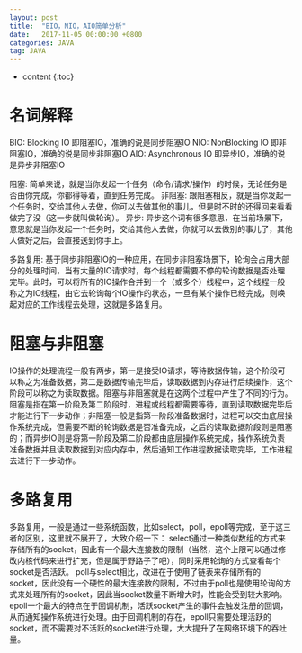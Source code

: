 ```yaml
---
layout: post
title:  "BIO，NIO，AIO简单分析"
date:   2017-11-05 00:00:00 +0800
categories: JAVA
tag: JAVA
---
```

* content
{:toc}


# 名词解释
BIO: Blocking IO 即阻塞IO，准确的说是同步阻塞IO
NIO: NonBlocking IO 即非阻塞IO，准确的说是同步非阻塞IO
AIO: Asynchronous IO 即异步IO，准确的说是异步非阻塞IO

阻塞: 简单来说，就是当你发起一个任务（命令/请求/操作）的时候，无论任务是否由你完成，你都得等着，直到任务完成。
非阻塞: 跟阻塞相反，就是当你发起一个任务时，交给其他人去做，你可以去做其他的事儿，但是时不时的还得回来看看做完了没（这一步就叫做轮询）。
异步: 异步这个词有很多意思，在当前场景下，意思就是当你发起一个任务时，交给其他人去做，你就可以去做别的事儿了，其他人做好之后，会直接送到你手上。

多路复用: 基于同步非阻塞IO的一种应用，在同步非阻塞场景下，轮询会占用大部分的处理时间，当有大量的IO请求时，每个线程都需要不停的轮询数据是否处理完毕。此时，可以将所有的IO操作合并到一个（或多个）线程中，这个线程一般称之为IO线程，由它去轮询每个IO操作的状态，一旦有某个操作已经完成，则唤起对应的工作线程去处理，这就是多路复用。

# 阻塞与非阻塞
IO操作的处理流程一般有两步，第一是接受IO请求，等待数据传输，这个阶段可以称之为准备数据，第二是数据传输完毕后，读取数据到内存进行后续操作，这个阶段可以称之为读取数据。阻塞与非阻塞就是在这两个过程中产生了不同的行为。阻塞是指在第一阶段及第二阶段时，进程或线程都需要等待，直到读取数据完毕后才能进行下一步动作；非阻塞一般是指第一阶段准备数据时，进程可以交由底层操作系统完成，但需要不断的轮询数据是否准备完成，之后的读取数据阶段则是阻塞的；而异步IO则是将第一阶段及第二阶段都由底层操作系统完成，操作系统负责准备数据并且读取数据到对应内存中，然后通知工作进程数据读取完毕，工作进程去进行下一步动作。

# 多路复用
多路复用，一般是通过一些系统函数，比如select，poll，epoll等完成，至于这三者的区别，这里就不展开了，大致介绍一下：
select通过一种类似数组的方式来存储所有的socket，因此有一个最大连接数的限制（当然，这个上限可以通过修改内核代码来进行扩充，但是属于野路子了吧），同时采用轮询的方式查看每个socket是否活跃。
poll与select相比，改进在于使用了链表来存储所有的socket，因此没有一个硬性的最大连接数的限制，不过由于poll也是使用轮询的方式来处理所有的socket，因此当socket数量不断增大时，性能会受到较大影响。
epoll一个最大的特点在于回调机制，活跃socket产生的事件会触发注册的回调，从而通知操作系统进行处理。由于回调机制的存在，epoll只需要处理活跃的socket，而不需要对不活跃的socket进行处理，大大提升了在网络环境下的吞吐量。
